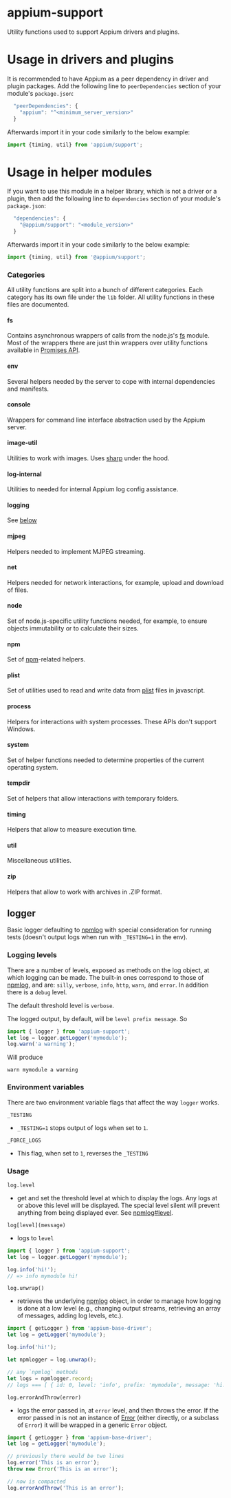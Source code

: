 # appium-support

Utility functions used to support Appium drivers and plugins.

# Usage in drivers and plugins

It is recommended to have Appium as a peer dependency in driver and plugin packages.
Add the following line to `peerDependencies` section of your module's `package.json`:

```js
  "peerDependencies": {
    "appium": "^<minimum_server_version>"
  }
```

Afterwards import it in your code similarly to the below example:

```js
import {timing, util} from 'appium/support';
```

# Usage in helper modules

If you want to use this module in a helper library, which is not a driver or a plugin,
then add the following line to `dependencies` section of your module's `package.json`:

```js
  "dependencies": {
    "@appium/support": "<module_version>"
  }
```

Afterwards import it in your code similarly to the below example:

```js
import {timing, util} from '@appium/support';
```

### Categories

All utility functions are split into a bunch of different categories. Each category has its own file under the `lib` folder. All utility functions in these files are documented.

#### fs

Contains asynchronous wrappers of calls from the node.js's [fs](https://nodejs.org/api/fs.html) module. Most of the wrappers there are just thin wrappers over utility functions available in [Promises API](https://nodejs.org/api/fs.html#promises-api).

#### env

Several helpers needed by the server to cope with internal dependencies and manifests.

#### console

Wrappers for command line interface abstraction used by the Appium server.

#### image-util

Utilities to work with images. Uses [sharp](https://github.com/lovell/sharp) under the hood.

#### log-internal

Utilities to needed for internal Appium log config assistance.

#### logging

See [below](#logger)

#### mjpeg

Helpers needed to implement MJPEG streaming.

#### net

Helpers needed for network interactions, for example, upload and download of files.

#### node

Set of node.js-specific utility functions needed, for example, to ensure objects immutability or to calculate their sizes.

#### npm

Set of [npm](https://en.wikipedia.org/wiki/Npm_(software))-related helpers.

#### plist

Set of utilities used to read and write data from [plist](https://en.wikipedia.org/wiki/Property_List) files in javascript.

#### process

Helpers for interactions with system processes. These APIs don't support Windows.

#### system

Set of helper functions needed to determine properties of the current operating system.

#### tempdir

Set of helpers that allow interactions with temporary folders.

#### timing

Helpers that allow to measure execution time.

#### util

Miscellaneous utilities.

#### zip

Helpers that allow to work with archives in .ZIP format.


## logger

Basic logger defaulting to [npmlog](https://github.com/npm/npmlog) with special consideration for running
tests (doesn't output logs when run with `_TESTING=1` in the env).

### Logging levels

There are a number of levels, exposed as methods on the log object, at which logging can be made. The built-in ones correspond to those of [npmlog](https://github.com/npm/npmlog#loglevelprefix-message-), and are:
`silly`, `verbose`, `info`, `http`, `warn`, and `error`. In addition there is a `debug` level.

The default threshold level is `verbose`.

The logged output, by default, will be `level prefix message`. So

```js
import { logger } from 'appium-support';
let log = logger.getLogger('mymodule');
log.warn('a warning');`
```

Will produce

```shell
warn mymodule a warning
```

### Environment variables

There are two environment variable flags that affect the way `logger` works.

`_TESTING`

- `_TESTING=1` stops output of logs when set to `1`.

`_FORCE_LOGS`

- This flag, when set to `1`, reverses the `_TESTING`


### Usage

`log.level`

- get and set the threshold level at which to display the logs. Any logs at or above this level will be displayed. The special level silent will prevent anything from being displayed ever. See [npmlog#level](https://github.com/npm/npmlog#loglevel).

`log[level](message)`

- logs to `level`
```js
import { logger } from 'appium-support';
let log = logger.getLogger('mymodule');

log.info('hi!');
// => info mymodule hi!
```

`log.unwrap()`

- retrieves the underlying [npmlog](https://github.com/npm/npmlog) object, in order to manage how logging is done at a low level (e.g., changing output streams, retrieving an array of messages, adding log levels, etc.).

```js
import { getLogger } from 'appium-base-driver';
let log = getLogger('mymodule');

log.info('hi!');

let npmlogger = log.unwrap();

// any `npmlog` methods
let logs = npmlogger.record;
// logs === [ { id: 0, level: 'info', prefix: 'mymodule', message: 'hi!', messageRaw: [ 'hi!' ] }]
```

`log.errorAndThrow(error)`

- logs the error passed in, at `error` level, and then throws the error. If the error passed in is not an instance of [Error](https://nodejs.org/api/errors.html#errors_class_error) (either directly, or a subclass of `Error`) it will be wrapped in a generic `Error` object.

```js
import { getLogger } from 'appium-base-driver';
let log = getLogger('mymodule');

// previously there would be two lines
log.error('This is an error');
throw new Error('This is an error');

// now is compacted
log.errorAndThrow('This is an error');
```
